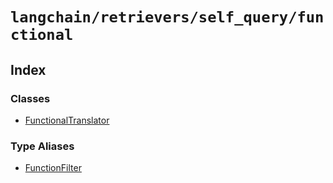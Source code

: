 `langchain/retrievers/self_query/functional`
============================================

Index[](#index "Direct link to Index")
---------------------------------------

### Classes[](#classes "Direct link to Classes")

*   [FunctionalTranslator](/docs/api/retrievers_self_query_functional/classes/FunctionalTranslator)

### Type Aliases[](#type-aliases "Direct link to Type Aliases")

*   [FunctionFilter](/docs/api/retrievers_self_query_functional/types/FunctionFilter)